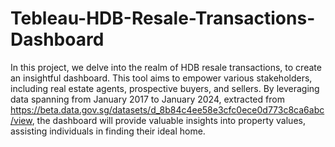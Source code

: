 # Tebleau-HDB-Resale-Transactions-Dashboard
In this project, we delve into the realm of HDB resale transactions, to create an insightful dashboard. This tool aims to empower various stakeholders, including real estate agents, prospective buyers, and sellers. By leveraging data spanning from January 2017 to January 2024, extracted from https://beta.data.gov.sg/datasets/d_8b84c4ee58e3cfc0ece0d773c8ca6abc/view, the dashboard will provide valuable insights into property values, assisting individuals in finding their ideal home.
